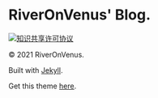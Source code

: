# RiverOnVenus' Blog.
<a rel="license" href="http://creativecommons.org/licenses/by-nc-sa/4.0/" target="_blank"><img alt="知识共享许可协议" style="border-width:0" src="https://i.creativecommons.org/l/by-nc-sa/4.0/88x31.png" /></a>

© 2021 RiverOnVenus.

Built with [Jekyll](http://jekyllrb.com).  

Get this theme [here](https://github.com/starry99/catbook).

